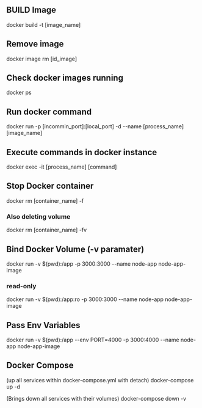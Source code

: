 ## BUILD Image
docker build -t [image_name]

## Remove image
docker image rm [id_image]

## Check docker images running
docker ps

## Run docker command 
docker run -p [incommin_port]:[local_port] -d --name [process_name] [image_name] 

## Execute commands in docker instance
docker exec -it [process_name] [command]

## Stop Docker container
docker rm [container_name] -f
### Also deleting volume
docker rm [container_name] -fv

## Bind Docker Volume (-v paramater)
docker run -v $(pwd):/app -p 3000:3000 --name node-app node-app-image

### read-only
docker run -v $(pwd):/app:ro -p 3000:3000 --name node-app node-app-image

## Pass Env Variables
docker run -v $(pwd):/app --env PORT=4000 -p 3000:4000 --name node-app node-app-image

## Docker Compose
(up all services within docker-compose.yml with detach)
docker-compose up -d

(Brings down all services with their volumes)
docker-compose down -v
